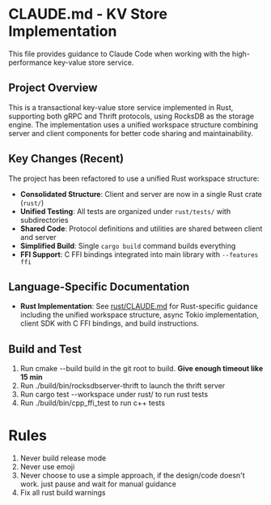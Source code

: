 # CLAUDE.md - KV Store Implementation

This file provides guidance to Claude Code when working with the high-performance key-value store service.

## Project Overview

This is a transactional key-value store service implemented in Rust, supporting both gRPC and Thrift protocols, using RocksDB as the storage engine. The implementation uses a unified workspace structure combining server and client components for better code sharing and maintainability.

## Key Changes (Recent)

The project has been refactored to use a unified Rust workspace structure:
- **Consolidated Structure**: Client and server are now in a single Rust crate (`rust/`)
- **Unified Testing**: All tests are organized under `rust/tests/` with subdirectories
- **Shared Code**: Protocol definitions and utilities are shared between client and server
- **Simplified Build**: Single `cargo build` command builds everything
- **FFI Support**: C FFI bindings integrated into main library with `--features ffi`

## Language-Specific Documentation

- **Rust Implementation**: See [rust/CLAUDE.md](rust/CLAUDE.md) for Rust-specific guidance including the unified workspace structure, async Tokio implementation, client SDK with C FFI bindings, and build instructions.

## Build and Test
1. Run cmake --build build in the git root to build. **Give enough timeout like 15 min**
2. Run ./build/bin/rocksdbserver-thrift to launch the thrift server
3. Run cargo test --workspace under rust/ to run rust tests
4. Run ./build/bin/cpp_ffi_test to run c++ tests

# Rules
1. Never build release mode
2. Never use emoji
3. Never choose to use a simple approach, if the design/code doesn't work. just pause and wait for manual guidance
4. Fix all rust build warnings